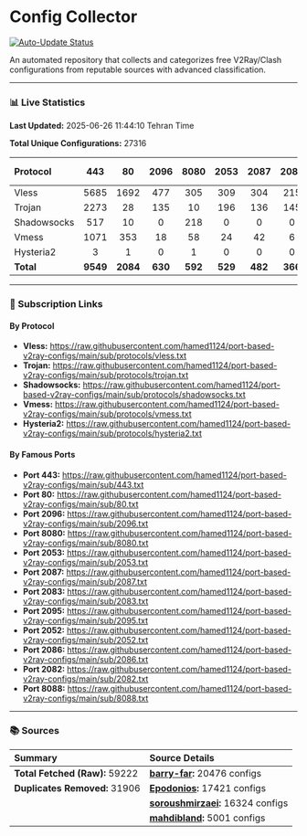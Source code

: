 # Config Collector

[![Auto-Update Status](https://github.com/hamed1124/port-based-v2ray-configs/actions/workflows/main.yml/badge.svg)](https://github.com/hamed1124/port-based-v2ray-configs/actions/workflows/main.yml)

An automated repository that collects and categorizes free V2Ray/Clash configurations from reputable sources with advanced classification.

---

### 📊 Live Statistics

**Last Updated:** 2025-06-26 11:44:10 Tehran Time

**Total Unique Configurations:** 27316

| Protocol | 443 | 80 | 2096 | 8080 | 2053 | 2087 | 2083 | 2095 | 2052 | 2086 | 2082 | 8088 | Other Ports | Total |
|:---| :---: | :---: | :---: | :---: | :---: | :---: | :---: | :---: | :---: | :---: | :---: | :---: |:---:|:---:|
| Vless | 5685 | 1692 | 477 | 305 | 309 | 304 | 215 | 138 | 193 | 115 | 100 | 15 | 6527 | **16075** |
| Trojan | 2273 | 28 | 135 | 10 | 196 | 136 | 145 | 0 | 0 | 0 | 0 | 0 | 1433 | **4356** |
| Shadowsocks | 517 | 10 | 0 | 218 | 0 | 0 | 0 | 0 | 0 | 0 | 0 | 0 | 3046 | **3791** |
| Vmess | 1071 | 353 | 18 | 58 | 24 | 42 | 6 | 125 | 25 | 20 | 23 | 2 | 1244 | **3011** |
| Hysteria2 | 3 | 1 | 0 | 1 | 0 | 0 | 0 | 0 | 0 | 0 | 0 | 0 | 39 | **44** |
| **Total** | **9549** | **2084** | **630** | **592** | **529** | **482** | **366** | **263** | **218** | **135** | **123** | **17** | **12289** | **27277** |

---

### 🚀 Subscription Links

#### By Protocol

- **Vless:**
  https://raw.githubusercontent.com/hamed1124/port-based-v2ray-configs/main/sub/protocols/vless.txt
- **Trojan:**
  https://raw.githubusercontent.com/hamed1124/port-based-v2ray-configs/main/sub/protocols/trojan.txt
- **Shadowsocks:**
  https://raw.githubusercontent.com/hamed1124/port-based-v2ray-configs/main/sub/protocols/shadowsocks.txt
- **Vmess:**
  https://raw.githubusercontent.com/hamed1124/port-based-v2ray-configs/main/sub/protocols/vmess.txt
- **Hysteria2:**
  https://raw.githubusercontent.com/hamed1124/port-based-v2ray-configs/main/sub/protocols/hysteria2.txt

#### By Famous Ports

- **Port 443:**
  https://raw.githubusercontent.com/hamed1124/port-based-v2ray-configs/main/sub/443.txt
- **Port 80:**
  https://raw.githubusercontent.com/hamed1124/port-based-v2ray-configs/main/sub/80.txt
- **Port 2096:**
  https://raw.githubusercontent.com/hamed1124/port-based-v2ray-configs/main/sub/2096.txt
- **Port 8080:**
  https://raw.githubusercontent.com/hamed1124/port-based-v2ray-configs/main/sub/8080.txt
- **Port 2053:**
  https://raw.githubusercontent.com/hamed1124/port-based-v2ray-configs/main/sub/2053.txt
- **Port 2087:**
  https://raw.githubusercontent.com/hamed1124/port-based-v2ray-configs/main/sub/2087.txt
- **Port 2083:**
  https://raw.githubusercontent.com/hamed1124/port-based-v2ray-configs/main/sub/2083.txt
- **Port 2095:**
  https://raw.githubusercontent.com/hamed1124/port-based-v2ray-configs/main/sub/2095.txt
- **Port 2052:**
  https://raw.githubusercontent.com/hamed1124/port-based-v2ray-configs/main/sub/2052.txt
- **Port 2086:**
  https://raw.githubusercontent.com/hamed1124/port-based-v2ray-configs/main/sub/2086.txt
- **Port 2082:**
  https://raw.githubusercontent.com/hamed1124/port-based-v2ray-configs/main/sub/2082.txt
- **Port 8088:**
  https://raw.githubusercontent.com/hamed1124/port-based-v2ray-configs/main/sub/8088.txt

---

### 📚 Sources

| Summary | Source Details |
|:---|:---|
| **Total Fetched (Raw):** 59222 | **[barry-far](https://github.com/barry-far/V2ray-Config):** 20476 configs |
| **Duplicates Removed:** 31906 | **[Epodonios](https://github.com/Epodonios/v2ray-configs):** 17421 configs |
|  | **[soroushmirzaei](https://github.com/soroushmirzaei/telegram-configs-collector):** 16324 configs |
|  | **[mahdibland](https://github.com/mahdibland/V2RayAggregator):** 5001 configs |
